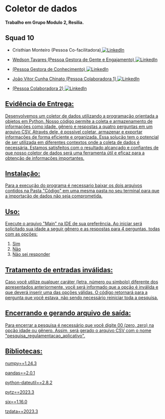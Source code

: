 # Coletor de dados

**Trabalho em Grupo Modulo 2, Resilia.**
 
## Squad 10 

- Cristhian Monteiro (Pessoa Co-facilitadora)<a href="https://www.linkedin.com/in/cristhian-monteiro/">
        <img src="https://img.shields.io/badge/LinkedIn-blue?style=flat-square&logo=linkedin" alt="LinkedIn">

- Wedson Tavares (Pessoa Gestora de Gente e Engajamento)<a href="https://www.linkedin.com/in/wedson-tavares-0a7961261/">
        <img src="https://img.shields.io/badge/LinkedIn-blue?style=flat-square&logo=linkedin" alt="LinkedIn">
        
- (Pessoa Gestora de Conhecimento)<a href="https://www.linkedin.com/">
        <img src="https://img.shields.io/badge/LinkedIn-blue?style=flat-square&logo=linkedin" alt="LinkedIn">

- João Vitor Cunha Chinato (Pessoa Colaboradora 1) <a href="https://www.linkedin.com/in/joao-vitor-cunha-chinato/">
        <img src="https://img.shields.io/badge/LinkedIn-blue?style=flat-square&logo=linkedin" alt="LinkedIn">

- (Pessoa Colaboradora 2) <a href="https://www.linkedin.com/in/thiagochechia/">
        <img src="https://img.shields.io/badge/LinkedIn-blue?style=flat-square&logo=linkedin" alt="LinkedIn">



## Evidência de Entrega:

Desenvolvemos um coletor de dados utilizando a programação orientada a objetos em Python. Nosso código permite a coleta e armazenamento de informações como idade, gênero e respostas a quatro perguntas em um arquivo CSV.
Através dele, é possível coletar, armazenar e exportar informações de forma eficiente e organizada. Essa solução tem o potencial de ser utilizada em diferentes contextos onde a coleta de dados é necessária.
Estamos satisfeitos com o resultado alcançado e confiantes de que nosso coletor de dados será uma ferramenta útil e eficaz para a obtenção de informações importantes.

## Instalação:

Para a execução do programa é necessario baixar os dois arquivos contidos na Pasta "Código" em uma mesma pasta no seu terminal para que a importação de dados não seja comprometida.

## Uso:
Execute o arquivo "Main" na IDE de sua preferência.
Ao iniciar será solicitado sua idade a seguir gênero e as respostas para 4 perguntas, todas com as opções:

1. Sim
2. Não
3. Não sei responder

## Tratamento de entradas inválidas:
Caso você utilize qualquer caráter (letra, número ou simbolo) diferente dos apresentados anteriormente, você será informado que a opção é inválida e que deverá inserir uma das opções válidas. O código retornará para a pergunta que você estava, não sendo necessário reiniciar toda a pesquisa.

## Encerrando e gerando arquivo de saída:
Para encerrar a pesquisa é necessário que você digite 00 (zero, zero) na opção idade ou gênero.
Assim, será gerado o arquivo CSV com o nome "pesquisa_regulamentacao_aplicativo".

## Bibliotecas: 

numpy==1.24.3

pandas==2.0.1

python-dateutil==2.8.2

pytz==2023.3

six==1.16.0

tzdata==2023.3
